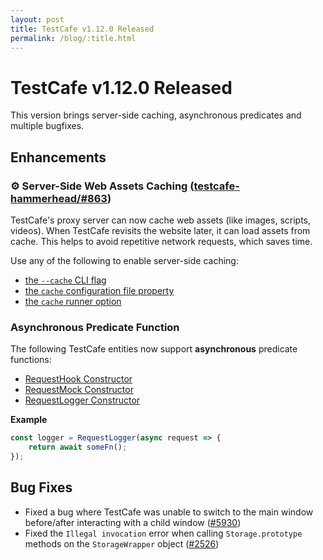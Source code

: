 ```yaml
---
layout: post
title: TestCafe v1.12.0 Released
permalink: /blog/:title.html
---
```

# TestCafe v1.12.0 Released

This version brings server-side caching, asynchronous predicates and multiple bugfixes.

<!--more-->

## Enhancements

### ⚙ Server-Side Web Assets Caching ([testcafe-hammerhead/#863](https://github.com/DevExpress/testcafe-hammerhead/issues/863))

TestCafe's proxy server can now cache web assets (like images, scripts, videos). When TestCafe revisits the website later, it can load assets from cache. This helps to avoid repetitive network requests, which saves time.

Use any of the following to enable server-side caching:

* [the `--cache` CLI flag](./docs/articles/documentation/reference/command-line-interface.md#--cache)
* [the `cache` configuration file property](./docs/articles/documentation/reference/configuration-file.md#cache)
* [the `cache` runner option](./docs/articles/documentation/reference/testcafe-api/runner/run.md)

### Asynchronous Predicate Function

The following TestCafe entities now support **asynchronous** predicate functions:

* [RequestHook Constructor](./docs/articles/documentation/reference/test-api/requesthook/constructor.md)
* [RequestMock Constructor](./docs/articles/documentation/reference/test-api/requestmock/constructor.md)
* [RequestLogger Constructor](./docs/articles/documentation/reference/test-api/requestlogger/constructor.md)

**Example**

```js
const logger = RequestLogger(async request => {
    return await someFn();
});
```

## Bug Fixes

* Fixed a bug where TestCafe was unable to switch to the main window before/after interacting with a child window ([#5930](https://github.com/DevExpress/testcafe/issues/5930))
* Fixed the `Illegal invocation` error when calling `Storage.prototype` methods on the `StorageWrapper` object ([#2526](https://github.com/DevExpress/testcafe-hammerhead/issues/2526))
